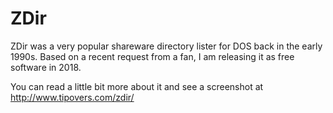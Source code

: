 # ZDir

ZDir was a very popular shareware directory lister for DOS
back in the early 1990s. Based on a recent request from a fan,
I am releasing it as free software in 2018.

You can read a little bit more about it and see a screenshot at
http://www.tipovers.com/zdir/

